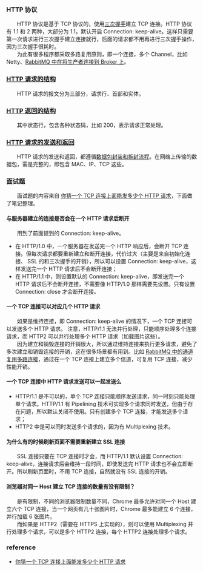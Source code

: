 
### HTTP 协议
　　HTTP 协议是基于 TCP 协议的，使用[三次握手](https://github.com/martin-1992/Network-Protocol-Notes/blob/master/TCP%20%E5%8D%8F%E8%AE%AE/TCP%20%E7%9A%84%E4%B8%89%E6%AC%A1%E6%8F%A1%E6%89%8B.md)建立 TCP 连接。HTTP 协议有 1.1 和 2 两种，大部分为 1.1，默认开启 Connection: keep-alive。这样只需要第一次请求进行三次握手建立连接就行，后面的请求都不用再进行三次握手操作，因为三次握手很耗时。<br />
　　为此有很多程序都采取多路复用原则，即一个连接，多个 Channel，比如 Netty、[RabbitMQ 中在将生产者连接到 Broker 上](https://github.com/martin-1992/MQ-Notes/blob/master/RabbitMQ%20%E5%AE%9E%E6%88%98%E6%8C%87%E5%8D%97%E7%AC%94%E8%AE%B0/chapter_2/README.md)。

### [HTTP 请求的结构](https://github.com/martin-1992/Network-Protocol-Notes/blob/master/HTTP%20%E5%8D%8F%E8%AE%AE/HTTP%20%E8%AF%B7%E6%B1%82%E7%9A%84%E7%BB%93%E6%9E%84.md)
　　HTTP 请求的报文分为三部分，请求行、首部和实体。

### [HTTP 返回的结构](https://github.com/martin-1992/Network-Protocol-Notes/blob/master/HTTP%20%E5%8D%8F%E8%AE%AE/HTTP%20%E8%BF%94%E5%9B%9E%E7%9A%84%E7%BB%93%E6%9E%84.md)
　　其中状态行，包含各种状态码，比如 200，表示请求正常处理。

### [HTTP 请求的发送和返回](https://github.com/martin-1992/Network-Protocol-Notes/blob/master/HTTP%20%E5%8D%8F%E8%AE%AE/HTTP%20%E8%AF%B7%E6%B1%82%E7%9A%84%E5%8F%91%E9%80%81%E5%92%8C%E8%BF%94%E5%9B%9E.md)
　　HTTP 请求的发送和返回，都遵循[数据包封装和拆封流程](https://github.com/martin-1992/Network-Protocol-Notes/blob/master/%E7%BD%91%E7%BB%9C%E5%88%86%E5%B1%82/README.md)。在网络上传输的数据包，需是完整的，即包含 MAC、IP、TCP 这些。

### 面试题
　　面试题的内容来自 [你猜一个 TCP 连接上面能发多少个 HTTP 请求](https://zhuanlan.zhihu.com/p/61423830)，下面做了笔记整理。

#### 与服务器建立的连接是否会在一个 HTTP 请求后断开
　　用到了前面提到的 Connection: keep-alive。

- 在 HTTP/1.0 中，一个服务器在发送完一个 HTTP 响应后，会断开 TCP 连接。但每次请求都要重新建立和断开连接，代价过大（主要是来自初始化连接、 SSL 的和三次握手的开销），所以可以设置 Connection: keep-alive，这样发送完一个 HTTP 请求后不会断开连接；
- 在 HTTP/1.1 中，则设置默认的 Connection: keep-alive，即发送完一个 HTTP 请求后不会断开连接，不需要像 HTTP/1.0 那样需要先设置。只有设置 Connection: close 才会断开连接。

#### 一个 TCP 连接可以对应几个 HTTP 请求
　　如果是维持连接，即 Connection: keep-alive 的情况下，一个 TCP 连接可以发送多个 HTTP 请求。 注意，HTTP/1.1 无法并行处理，只能顺序处理多个连接请求，而 HTTP2 可以并行处理多个 HTTP 请求（加载图片这些）。<br />
　　因为建立和销毁连接的开销很大，所以通过维持连接来执行更多请求，避免了多次建立和销毁连接的开销，这在很多场景都有用到。比如 [RabbitMQ 中的通道复用多路连接](https://github.com/martin-1992/MQ-Notes/blob/master/RabbitMQ%20%E5%AE%9E%E6%88%98%E6%8C%87%E5%8D%97%E7%AC%94%E8%AE%B0/chapter_2/README.md)，通过在一个 TCP 连接上建立多个信道，可复用 TCP 连接，减少性能开销。

#### 一个 TCP 连接中 HTTP 请求发送可以一起发送么

- HTTP/1.1 是不可以的，单个 TCP 连接只能顺序发送请求，同一时刻只能处理单个请求。HTTP/1.1 有 Pipelining 技术可实现多个请求同时发送，但由于存在问题，所以默认关闭不使用。只有创建多个 TCP 连接，才能发送多个请求；
- HTTP2 中是可以同时发送多个请求的，因为有 Multiplexing 技术。

#### 为什么有的时候刷新页面不需要重新建立 SSL 连接
　　SSL 连接只要在 TCP 连接时才会，而 HTTP/1.1 默认设置 Connection: keep-alive，连接请求后会维持一段时间，即使发送完 HTTP 请求也不会立即断开。所以刷新页面时，不用 TCP 连接，自然就没有 SSL 连接的开销。

#### 浏览器对同一 Host 建立 TCP 连接的数量有没有限制？
　　是有限制，不同的浏览器限制数量不同，Chrome 最多允许对同一个 Host 建立六个 TCP 连接，当一个网页有几十张图片时，Chrome 最多能建立 6 个连接，并行加载 6 张图片。<br />
　　而如果是 HTTP2（需要在 HTTPS 上实现的），则可以使用 Multiplexing 并行处理多个请求，可以是多个 HTTP2 连接，每个 HTTP2 连接处理多个请求。<br />

### reference
- [你猜一个 TCP 连接上面能发多少个 HTTP 请求](https://zhuanlan.zhihu.com/p/61423830)
